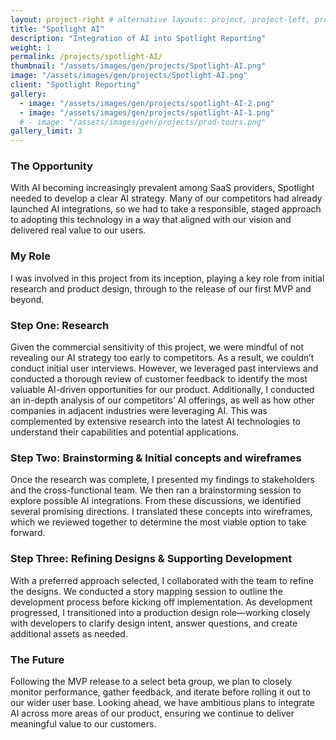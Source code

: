 ```yaml
---
layout: project-right # alternative layouts: project, project-left, project-right, project-top
title: "Spotlight AI"
description: "Integration of AI into Spotlight Reporting"
weight: 1
permalink: /projects/spotlight-AI/
thumbnail: "/assets/images/gen/projects/Spotlight-AI.png"
image: "/assets/images/gen/projects/Spotlight-AI.png"
client: "Spotlight Reporting"
gallery:
  - image: "/assets/images/gen/projects/spotlight-AI-2.png"
  - image: "/assets/images/gen/projects/spotlight-AI-1.png"
  # - image: "/assets/images/gen/projects/prod-tours.png"
gallery_limit: 3
---
```


### The Opportunity
With AI becoming increasingly prevalent among SaaS providers, Spotlight needed to develop a clear AI strategy. Many of our competitors had already launched AI integrations, so we had to take a responsible, staged approach to adopting this technology in a way that aligned with our vision and delivered real value to our users.

### My Role
I was involved in this project from its inception, playing a key role from initial research and product design,  through to the release of our first MVP and beyond.

### Step One: Research
Given the commercial sensitivity of this project, we were mindful of not revealing our AI strategy too early to competitors. As a result, we couldn’t conduct initial user interviews. However, we leveraged past interviews and conducted a thorough review of customer feedback to identify the most valuable AI-driven opportunities for our product.
Additionally, I conducted an in-depth analysis of our competitors’ AI offerings, as well as how other companies in adjacent industries were leveraging AI. This was complemented by extensive research into the latest AI technologies to understand their capabilities and potential applications.

### Step Two: Brainstorming & Initial concepts and wireframes
Once the research was complete, I presented my findings to stakeholders and the cross-functional team. We then ran a brainstorming session to explore possible AI integrations. From these discussions, we identified several promising directions.
I translated these concepts into wireframes, which we reviewed together to determine the most viable option to take forward.

### Step Three: Refining Designs & Supporting Development
With a preferred approach selected, I collaborated with the team to refine the designs. We conducted a story mapping session to outline the development process before kicking off implementation.
As development progressed, I transitioned into a production design role—working closely with developers to clarify design intent, answer questions, and create additional assets as needed.

### The Future
Following the MVP release to a select beta group, we plan to closely monitor performance, gather feedback, and iterate before rolling it out to our wider user base. Looking ahead, we have ambitious plans to integrate AI across more areas of our product, ensuring we continue to deliver meaningful value to our customers.